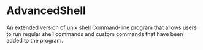 # AdvancedShell
An extended version of unix shell
Command-line program that allows users to run regular shell commands and custom commands that have been added to the program.
